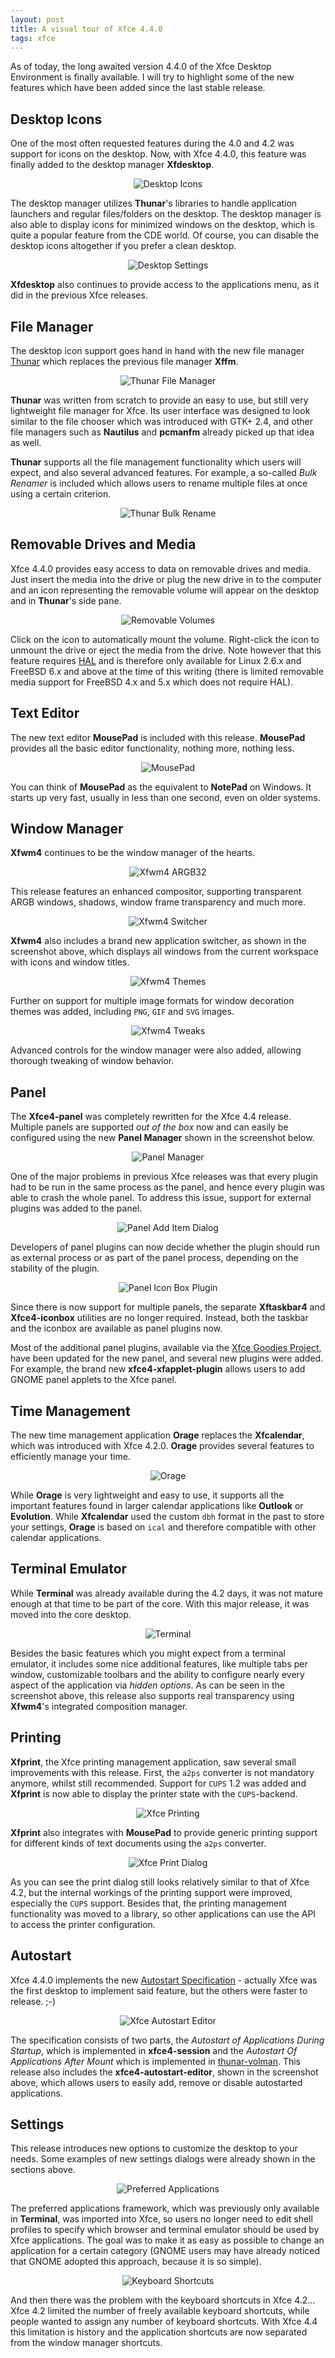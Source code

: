 ```yaml
---
layout: post
title: A visual tour of Xfce 4.4.0
tags: xfce
---
```


As of today, the long awaited version 4.4.0 of the Xfce Desktop Environment is finally
available. I will try to highlight some of the new features which have been added since
the last stable release.

## Desktop Icons

One of the most often requested features during the 4.0 and 4.2 was support for icons
on the desktop. Now, with Xfce 4.4.0, this feature was finally added to the desktop
manager <b>Xfdesktop</b>.

<center><img src="/images/2007/xfce44-desktop-icons.png" alt="Desktop Icons" /></center>

The desktop manager utilizes <b>Thunar</b>'s libraries to handle application launchers
and regular files/folders on the desktop. The desktop manager is also able to display
icons for minimized windows on the desktop, which is quite a popular feature from the CDE
world. Of course, you can disable the desktop icons altogether if you prefer a clean
desktop.

<center><img src="/images/2007/xfce44-desktop-settings.png" alt="Desktop Settings" /></center>

<b>Xfdesktop</b> also continues to provide access to the applications menu, as it did in
the previous Xfce releases.

## File Manager

The desktop icon support goes hand in hand with the new file manager <a
href="http://thunar.xfce.org/">Thunar</a> which replaces the previous file manager <b>Xffm</b>.

<center><img src="/images/2007/xfce44-thunar.png" alt="Thunar File Manager" /></center>

<b>Thunar</b> was written from scratch to provide an easy to use, but still very lightweight
file manager for Xfce. Its user interface was designed to look similar to the file chooser
which was introduced with GTK+ 2.4, and other file managers such as <b>Nautilus</b> and
<b>pcmanfm</b> already picked up that idea as well.

<b>Thunar</b> supports all the file management functionality which users will expect, and also
several advanced features. For example, a so-called <i>Bulk Renamer</i> is included which allows
users to rename multiple files at once using a certain criterion.

<center><img src="/images/2007/xfce44-thunar-bulk-rename.png" alt="Thunar Bulk Rename" /></center>

## Removable Drives and Media

Xfce 4.4.0 provides easy access to data on removable drives and media. Just insert the media
into the drive or plug the new drive in to the computer and an icon representing the removable
volume will appear on the desktop and in <b>Thunar</b>'s side pane.

<center><img src="/images/2007/xfce44-removable-volumes.png" alt="Removable Volumes" /></center>

Click on the icon to automatically mount the volume. Right-click the icon to unmount the drive
or eject the media from the drive. Note however that this feature requires <a
href="http://freedesktop.org/wiki/Software_2fhal">HAL</a> and is therefore only available for
Linux 2.6.x and FreeBSD 6.x and above at the time of this writing (there is limited removable
media support for FreeBSD 4.x and 5.x which does not require HAL).

## Text Editor

The new text editor <b>MousePad</b> is included with this release. <b>MousePad</b> provides all
the basic editor functionality, nothing more, nothing less.

<center><img src="/images/2007/xfce44-mousepad.png" alt="MousePad" /></center>

You can think of <b>MousePad</b> as the equivalent to <b>NotePad</b> on Windows. It starts up
very fast, usually in less than one second, even on older systems.

## Window Manager

<b>Xfwm4</b> continues to be the window manager of the hearts.

<center><img src="/images/2007/xfce44-xfwm4-argb32.png" alt="Xfwm4 ARGB32" /></center>

This release features an enhanced compositor, supporting transparent ARGB windows, shadows,
window frame transparency and much more.

<center><img src="/images/2007/xfce44-xfwm4-switcher.png" alt="Xfwm4 Switcher" /></center>

<b>Xfwm4</b> also includes a brand new application switcher, as shown in the screenshot above,
which displays all windows from the current workspace with icons and window titles.

<center><img src="/images/2007/xfce44-xfwm4-themes.png" alt="Xfwm4 Themes" /></center>

Further on support for multiple image formats for window decoration themes was added, including
<code>PNG</code>, <code>GIF</code> and <code>SVG</code> images.

<center><img src="/images/2007/xfce44-xfwm4-tweaks.png" alt="Xfwm4 Tweaks" /></center>

Advanced controls for the window manager were also added, allowing thorough tweaking of window
behavior.

## Panel

The <b>Xfce4-panel</b> was completely rewritten for the Xfce 4.4 release. Multiple panels are
supported <i>out of the box</i> now and can easily be configured using the new <b>Panel
Manager</b> shown in the screenshot below.

<center><img src="/images/2007/xfce44-panel-manager.png" alt="Panel Manager" /></center>

One of the major problems in previous Xfce releases was that every plugin had to be run
in the same process as the panel, and hence every plugin was able to crash the whole
panel. To address this issue, support for external plugins was added to the panel.

<center><img src="/images/2007/xfce44-panel-additem.png" alt="Panel Add Item Dialog" /></center>

Developers of panel plugins can now decide whether the plugin should run as external
process or as part of the panel process, depending on the stability of the plugin.

<center><img src="/images/2007/xfce44-panel-iconbox.png" alt="Panel Icon Box Plugin" /></center>

Since there is now support for multiple panels, the separate <b>Xftaskbar4</b> and
<b>Xfce4-iconbox</b> utilities are no longer required. Instead, both the taskbar and
the iconbox are available as panel plugins now.

Most of the additional panel plugins, available via the <a href="http://goodies.xfce.org/">Xfce
Goodies Project</a>, have been updated for the new panel, and several new plugins were added.
For example, the brand new <b>xfce4-xfapplet-plugin</b> allows users to add GNOME panel applets
to the Xfce panel.

## Time Management

The new time management application <b>Orage</b> replaces the <b>Xfcalendar</b>, which was
introduced with Xfce 4.2.0. <b>Orage</b> provides several features to efficiently manage
your time.

<center><img src="/images/2007/xfce44-orage.png" alt="Orage" /></center>

While <b>Orage</b> is very lightweight and easy to use, it supports all the important features
found in larger calendar applications like <b>Outlook</b> or <b>Evolution</b>. While
<b>Xfcalendar</b> used the custom <code>dbh</code> format in the past to store your settings,
<b>Orage</b> is based on <code>ical</code> and therefore compatible with other calendar
applications.

## Terminal Emulator

While <b>Terminal</b> was already available during the 4.2 days, it was not mature enough at
that time to be part of the core. With this major release, it was moved into the core desktop.

<center><img src="/images/2007/xfce44-terminal.png" alt="Terminal" /></center>

Besides the basic features which you might expect from a terminal emulator, it includes some nice
additional features, like multiple tabs per window, customizable toolbars and the ability
to configure nearly every aspect of the application via <i>hidden options</i>. As can be
seen in the screenshot above, this release also supports real transparency using <b>Xfwm4</b>'s
integrated composition manager.

## Printing

<b>Xfprint</b>, the Xfce printing management application, saw several small improvements with
this release. First, the <code>a2ps</code> converter is not mandatory anymore, whilst still
recommended. Support for <code>CUPS</code> 1.2 was added and <b>Xfprint</b> is now able to
display the printer state with the <code>CUPS</code>-backend.

<center><img src="/images/2007/xfce44-xfprint.png" alt="Xfce Printing" /></center>

<b>Xfprint</b> also integrates with <b>MousePad</b> to provide generic printing support for
different kinds of text documents using the <code>a2ps</code> converter.

<center><img src="/images/2007/xfce44-xfprint-dialog.png" alt="Xfce Print Dialog" /></center>

As you can see the print dialog still looks relatively similar to that of Xfce 4.2, but the
internal workings of the printing support were improved, especially the <code>CUPS</code>
support. Besides that, the printing management functionality was moved to a library, so other
applications can use the API to access the printer configuration.

## Autostart

Xfce 4.4.0 implements the new <a
href="http://freedesktop.org/wiki/Standards_2fautostart_2dspec">Autostart Specification</a> -
actually Xfce was the first desktop to implement said feature, but the others were faster to
release. ;-)

<center><img src="/images/2007/xfce44-autostart.png" alt="Xfce Autostart Editor" /></center>

The specification consists of two parts, the <i>Autostart of Applications During Startup</i>,
which is implemented in <b>xfce4-session</b> and the <i>Autostart Of Applications After
Mount</i> which is implemented in <a
href="http://foo-projects.org/~benny/projects/thunar-volman/index.html">thunar-volman</a>.
This release also includes the <b>xfce4-autostart-editor</b>, shown in the screenshot above,
which allows users to easily add, remove or disable autostarted applications.

## Settings

This release introduces new options to customize the desktop to your needs. Some examples of
new settings dialogs were already shown in the sections above.

<center><img src="/images/2007/xfce44-preferences-applications.png" alt="Preferred Applications" /></center>

The preferred applications framework, which was previously only available in <b>Terminal</b>,
was imported into Xfce, so users no longer need to edit shell profiles to specify which browser
and terminal emulator should be used by Xfce applications. The goal was to make it as easy as
possible to change an application for a certain category (GNOME users may have already noticed
that GNOME adopted this approach, because it is so simple).

<center><img src="/images/2007/xfce44-preferences-keyboard.png" alt="Keyboard Shortcuts" /></center>

And then there was the problem with the keyboard shortcuts in Xfce 4.2... Xfce 4.2 limited
the number of freely available keyboard shortcuts, while people wanted to assign any number
of keyboard shortcuts. With Xfce 4.4 this limitation is history and the application shortcuts
are now separated from the window manager shortcuts.
